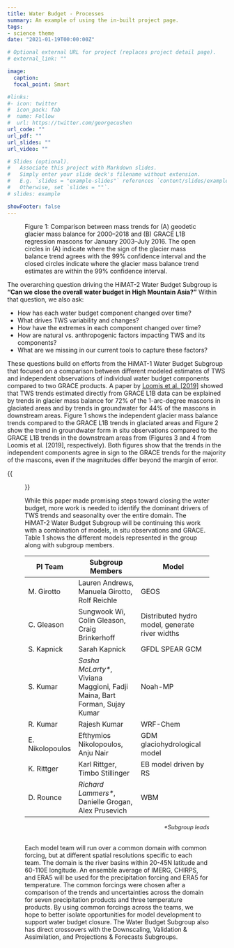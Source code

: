 ```yaml
---
title: Water Budget - Processes
summary: An example of using the in-built project page.
tags:
- science theme
date: "2021-01-19T00:00:00Z"

# Optional external URL for project (replaces project detail page).
# external_link: ""

image:
  caption: 
  focal_point: Smart

#links:
#- icon: twitter
#  icon_pack: fab
#  name: Follow
#  url: https://twitter.com/georgecushen
url_code: ""
url_pdf: ""
url_slides: ""
url_video: ""

# Slides (optional).
#   Associate this project with Markdown slides.
#   Simply enter your slide deck's filename without extension.
#   E.g. `slides = "example-slides"` references `content/slides/example-slides.md`.
#   Otherwise, set `slides = ""`.
# slides: example

showFooter: false
---
```

<figure><figcaption>Figure 1: Comparison between mass trends for (A) geodetic glacier mass
balance for 2000–2018 and (B) GRACE L1B regression mascons for January 2003–July 2016. The
open circles in (A) indicate where the sign of the glacier mass balance trend agrees with
the 99% confidence interval and the closed circles indicate where the glacier mass balance
trend estimates are within the 99% confidence interval.</figcaption></figure>


The overarching question driving the HiMAT-2 Water Budget Subgroup is __“Can we close the
overall water budget in High Mountain Asia?”__ Within that question, we also ask:

- How has each water budget component changed over time?
- What drives TWS variability and changes? 
- How have the extremes in each component changed over time? 
- How are natural vs. anthropogenic factors impacting TWS and its components? 
- What are we missing in our current tools to capture these factors?

These questions build on efforts from the HiMAT-1 Water Budget Subgroup that focused on a
comparison between different modeled estimates of TWS and independent observations of
individual water budget components compared to two GRACE products. A paper by
[Loomis et al. [2019]](/publication/loomis-water-2019/) showed that TWS trends estimated
directly from GRACE L1B data can be explained by trends in glacier mass balance for 72% of
the 1-arc-degree mascons in glaciated areas and by trends in groundwater for 44% of the
mascons in downstream areas. Figure 1 shows the independent glacier mass balance trends
compared to the GRACE L1B trends in glaciated areas and Figure 2 show the trend in
groundwater form in situ observations compared to the GRACE L1B trends in the downstream
areas from (Figures 3 and 4 from Loomis et al. [2019], respectively). Both figures show
that the trends in the independent components agree in sign to the GRACE trends for the
majority of the mascons, even if the magnitudes differ beyond the margin of error.

{{<figure src="/img/team/water-budget-processes/figure2.png" caption="Figure 2: Comparison between mass trends for (A) groundwater data and (B) GRACE L1B regression mascons. The open circles in (A) indicate where the sign of the groundwater trend agrees with the 99% confidence interval and the closed circles indicate where the groundwater trend estimate is within the 99% confidence interval. Trends are computed for January 2003–July 2016.">}}

While this paper made promising steps toward closing the water budget, more work is needed
to identify the dominant drivers of TWS trends and seasonality over the entire domain. The
HiMAT-2 Water Budget Subgroup will be continuing this work with a combination of models,
in situ observations and GRACE. Table 1 shows the different models represented in the
group along with subgroup members.

| PI Team         | Subgroup Members                                                           | Model |
| --------------- | -------------------------------------------------------------------------- | ----- |
| M. Girotto      | Lauren Andrews, Manuela Girotto, Rolf Reichle                              | GEOS |
| C. Gleason      | Sungwook Wi, Colin Gleason, Craig Brinkerhoff                              | Distributed hydro model, generate river widths |
| S. Kapnick      | Sarah Kapnick                                                              | GFDL SPEAR GCM |
| S. Kumar        | _Sasha McLarty\*_, Viviana Maggioni, Fadji Maina, Bart Forman, Sujay Kumar | Noah-MP |
| R. Kumar        | Rajesh Kumar                                                               | WRF-Chem |
| E. Nikolopoulos | Efthymios Nikolopoulos, Anju Nair                                          | GDM glaciohydrological model |
| K. Rittger      | Karl Rittger, Timbo Stillinger                                             | EB model driven by RS |
| D. Rounce       | _Richard Lammers\*_, Danielle Grogan, Alex Prusevich                       | WBM |
<div style = "text-align: right; font-size: 0.8rem"><em>*Subgroup leads</em></div>
&nbsp;

Each model team will run over a common domain with common forcing, but at different
spatial resolutions specific to each team. The domain is the river basins within 20-45N
latitude and 60-110E longitude. An ensemble average of IMERG, CHIRPS, and ERA5 will be
used for the precipitation forcing and ERA5 for temperature. The common forcings were
chosen after a comparison of the trends and uncertainties across the domain for seven
precipitation products and three temperature products. By using common forcings across the
teams, we hope to better isolate opportunities for model development to support water
budget closure. The Water Budget Subgroup also has direct crossovers with the Downscaling,
Validation & Assimilation, and Projections & Forecasts Subgroups. 
